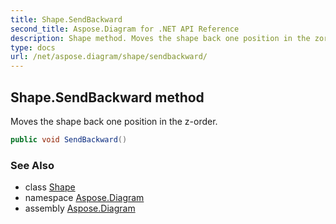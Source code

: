 ```yaml
---
title: Shape.SendBackward
second_title: Aspose.Diagram for .NET API Reference
description: Shape method. Moves the shape back one position in the zorder
type: docs
url: /net/aspose.diagram/shape/sendbackward/
---
```

## Shape.SendBackward method

Moves the shape back one position in the z-order.

```csharp
public void SendBackward()
```

### See Also

* class [Shape](../)
* namespace [Aspose.Diagram](../../shape/)
* assembly [Aspose.Diagram](../../../)


